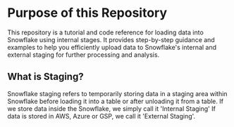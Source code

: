 # Purpose of this Repository
This repository is a tutorial and code reference for loading data into Snowflake using internal stages. It provides step-by-step guidance and examples to help you efficiently upload data to Snowflake's internal and external staging  for further processing and analysis.

## What is Staging? 
Snowflake staging refers to temporarily storing data in a staging area within Snowflake before loading it into a table or after unloading it from a table. If we store data inside the Snowflake, we simply call it 'Internal Staging' If data is stored in AWS, Azure or GSP, we call it 'External Staging'. 
